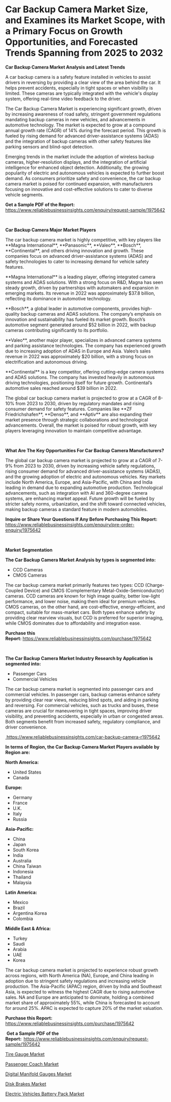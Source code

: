 <p><h1>Car Backup Camera Market Size, and Examines its Market Scope, with a Primary Focus on Growth Opportunities, and Forecasted Trends Spanning from 2025 to 2032</h1></p><p><strong>Car Backup Camera Market Analysis and Latest Trends</strong></p>
<p><p>A car backup camera is a safety feature installed in vehicles to assist drivers in reversing by providing a clear view of the area behind the car. It helps prevent accidents, especially in tight spaces or when visibility is limited. These cameras are typically integrated with the vehicle's display system, offering real-time video feedback to the driver.</p><p>The Car Backup Camera Market is experiencing significant growth, driven by increasing awareness of road safety, stringent government regulations mandating backup cameras in new vehicles, and advancements in automotive technology. The market is expected to grow at a compound annual growth rate (CAGR) of 14% during the forecast period. This growth is fueled by rising demand for advanced driver-assistance systems (ADAS) and the integration of backup cameras with other safety features like parking sensors and blind-spot detection.</p><p>Emerging trends in the market include the adoption of wireless backup cameras, higher-resolution displays, and the integration of artificial intelligence for enhanced object detection. Additionally, the growing popularity of electric and autonomous vehicles is expected to further boost demand. As consumers prioritize safety and convenience, the car backup camera market is poised for continued expansion, with manufacturers focusing on innovative and cost-effective solutions to cater to diverse vehicle segments.</p></p>
<p><strong>Get a Sample PDF of the Report:&nbsp;</strong> <a href="https://www.reliablebusinessinsights.com/enquiry/request-sample/1975642?utm_campaign=904&utm_medium=2&utm_source=Github&utm_content=ia&utm_term=22012025&utm_id=car-backup-camera">https://www.reliablebusinessinsights.com/enquiry/request-sample/1975642</a></p>
<p>&nbsp;</p>
<p><strong>Car Backup Camera Major Market Players</strong></p>
<p><p>The car backup camera market is highly competitive, with key players like **Magna International**, **Panasonic**, **Valeo**, **Bosch**, **Continental**, and others driving innovation and growth. These companies focus on advanced driver-assistance systems (ADAS) and safety technologies to cater to increasing demand for vehicle safety features.</p><p>**Magna International** is a leading player, offering integrated camera systems and ADAS solutions. With a strong focus on R&D, Magna has seen steady growth, driven by partnerships with automakers and expansion in emerging markets. Its revenue in 2022 was approximately $37.8 billion, reflecting its dominance in automotive technology.</p><p>**Bosch**, a global leader in automotive components, provides high-quality backup cameras and ADAS solutions. The company’s emphasis on innovation and sustainability has fueled its market growth. Bosch’s automotive segment generated around $52 billion in 2022, with backup cameras contributing significantly to its portfolio.</p><p>**Valeo**, another major player, specializes in advanced camera systems and parking assistance technologies. The company has experienced growth due to increasing adoption of ADAS in Europe and Asia. Valeo’s sales revenue in 2022 was approximately $20 billion, with a strong focus on electrification and autonomous driving.</p><p>**Continental** is a key competitor, offering cutting-edge camera systems and ADAS solutions. The company has invested heavily in autonomous driving technologies, positioning itself for future growth. Continental’s automotive sales reached around $39 billion in 2022.</p><p>The global car backup camera market is projected to grow at a CAGR of 8-10% from 2023 to 2030, driven by regulatory mandates and rising consumer demand for safety features. Companies like **ZF Friedrichshafen**, **Denso**, and **Aptiv** are also expanding their market presence through strategic collaborations and technological advancements. Overall, the market is poised for robust growth, with key players leveraging innovation to maintain competitive advantage.</p></p>
<p>&nbsp;</p>
<p><strong>What Are The Key Opportunities For Car Backup Camera Manufacturers?</strong></p>
<p><p>The global car backup camera market is projected to grow at a CAGR of 7-9% from 2023 to 2030, driven by increasing vehicle safety regulations, rising consumer demand for advanced driver-assistance systems (ADAS), and the growing adoption of electric and autonomous vehicles. Key markets include North America, Europe, and Asia-Pacific, with China and India leading in demand due to expanding automotive production. Technological advancements, such as integration with AI and 360-degree camera systems, are enhancing market appeal. Future growth will be fueled by stricter safety norms, urbanization, and the shift toward connected vehicles, making backup cameras a standard feature in modern automobiles.</p></p>
<p><strong>Inquire or Share Your Questions If Any Before Purchasing This Report:</strong> <a href="https://www.reliablebusinessinsights.com/enquiry/pre-order-enquiry/1975642?utm_campaign=904&utm_medium=2&utm_source=Github&utm_content=ia&utm_term=22012025&utm_id=car-backup-camera">https://www.reliablebusinessinsights.com/enquiry/pre-order-enquiry/1975642</a></p>
<p>&nbsp;</p>
<p><strong>Market Segmentation</strong></p>
<p><strong>The Car Backup Camera Market Analysis by types is segmented into:</strong></p>
<p><ul><li>CCD Cameras</li><li>CMOS Cameras</li></ul></p>
<p><p>The car backup camera market primarily features two types: CCD (Charge-Coupled Device) and CMOS (Complementary Metal-Oxide-Semiconductor) cameras. CCD cameras are known for high image quality, better low-light performance, and lower noise, making them ideal for premium vehicles. CMOS cameras, on the other hand, are cost-effective, energy-efficient, and compact, suitable for mass-market cars. Both types enhance safety by providing clear rearview visuals, but CCD is preferred for superior imaging, while CMOS dominates due to affordability and integration ease.</p></p>
<p><strong>Purchase this Report:&nbsp;</strong><a href="https://www.reliablebusinessinsights.com/purchase/1975642?utm_campaign=904&utm_medium=2&utm_source=Github&utm_content=ia&utm_term=22012025&utm_id=car-backup-camera">https://www.reliablebusinessinsights.com/purchase/1975642</a></p>
<p>&nbsp;</p>
<p><strong>The Car Backup Camera Market Industry Research by Application is segmented into:</strong></p>
<p><ul><li>Passenger Cars</li><li>Commercial Vehicles</li></ul></p>
<p><p>The car backup camera market is segmented into passenger cars and commercial vehicles. In passenger cars, backup cameras enhance safety by providing clear rear views, reducing blind spots, and aiding in parking and reversing. For commercial vehicles, such as trucks and buses, these cameras are crucial for maneuvering in tight spaces, improving driver visibility, and preventing accidents, especially in urban or congested areas. Both segments benefit from increased safety, regulatory compliance, and driver convenience.</p></p>
<p><a href="https://www.reliablebusinessinsights.com/car-backup-camera-r1975642?utm_campaign=904&utm_medium=2&utm_source=Github&utm_content=ia&utm_term=22012025&utm_id=car-backup-camera">&nbsp;https://www.reliablebusinessinsights.com/car-backup-camera-r1975642</a></p>
<p><strong>In terms of Region, the Car Backup Camera Market Players available by Region are:</strong></p>
<p>
    <p> <strong> North America: </strong>
        <ul>
            <li>United States</li>
            <li>Canada</li>
        </ul>
        </p> 
    <p> <strong> Europe: </strong>
        <ul>
            <li>Germany</li>
            <li>France</li>
            <li>U.K.</li>
            <li>Italy</li>
            <li>Russia</li>
        </ul>
        </p> 
    <p> <strong> Asia-Pacific: </strong>
        <ul>
            <li>China</li>
            <li>Japan</li>
            <li>South Korea</li>
            <li>India</li>
            <li>Australia</li>
            <li>China Taiwan</li>
            <li>Indonesia</li>
            <li>Thailand</li>
            <li>Malaysia</li>
        </ul>
        </p> 
    <p> <strong> Latin America: </strong>
        <ul>
            <li>Mexico</li>
            <li>Brazil</li>
            <li>Argentina Korea</li>
            <li>Colombia</li>
        </ul>
        </p> 
    <p> <strong> Middle East & Africa: </strong>
        <ul>
            <li>Turkey</li>
            <li>Saudi</li>
            <li>Arabia</li>
            <li>UAE</li>
            <li>Korea</li>
        </ul>
    </p>
    </p>
<p><p>The car backup camera market is projected to experience robust growth across regions, with North America (NA), Europe, and China leading in adoption due to stringent safety regulations and increasing vehicle production. The Asia-Pacific (APAC) region, driven by India and Southeast Asia, is expected to witness the highest CAGR due to rising automotive sales. NA and Europe are anticipated to dominate, holding a combined market share of approximately 55%, while China is forecasted to account for around 25%. APAC is expected to capture 20% of the market valuation.</p></p>
<p><strong>Purchase this Report: </strong><a href="https://www.reliablebusinessinsights.com/purchase/1975642?utm_campaign=904&utm_medium=2&utm_source=Github&utm_content=ia&utm_term=22012025&utm_id=car-backup-camera">https://www.reliablebusinessinsights.com/purchase/1975642</a></p>
<p>&nbsp;<strong>Get a Sample PDF of the Report:&nbsp;&nbsp;</strong><a href="https://www.reliablebusinessinsights.com/enquiry/request-sample/1975642?utm_campaign=904&utm_medium=2&utm_source=Github&utm_content=ia&utm_term=22012025&utm_id=car-backup-camera">https://www.reliablebusinessinsights.com/enquiry/request-sample/1975642</a></p>
<p><strong></strong></p>
<p><p><a href="https://github.com/osbornrdaflalo/Market-Research-Report-List-1/blob/main/tire-gauge-market.md?utm_campaign=904&utm_medium=2&utm_source=Github&utm_content=ia&utm_term=22012025&utm_id=car-backup-camera">Tire Gauge Market</a></p><p><a href="https://github.com/lashaunm5st/Market-Research-Report-List-1/blob/main/passenger-coach-market.md?utm_campaign=904&utm_medium=2&utm_source=Github&utm_content=ia&utm_term=22012025&utm_id=car-backup-camera">Passenger Coach Market</a></p><p><a href="https://github.com/hammelximalschid/Market-Research-Report-List-1/blob/main/digital-manifold-gauges-market.md?utm_campaign=904&utm_medium=2&utm_source=Github&utm_content=ia&utm_term=22012025&utm_id=car-backup-camera">Digital Manifold Gauges Market</a></p><p><a href="https://github.com/kimberjam0i/Market-Research-Report-List-1/blob/main/disk-brakes-market.md?utm_campaign=904&utm_medium=2&utm_source=Github&utm_content=ia&utm_term=22012025&utm_id=car-backup-camera">Disk Brakes Market</a></p><p><a href="https://github.com/antonioc6hal/Market-Research-Report-List-1/blob/main/electric-vehicles-battery-pack-market.md?utm_campaign=904&utm_medium=2&utm_source=Github&utm_content=ia&utm_term=22012025&utm_id=car-backup-camera">Electric Vehicles Battery Pack Market</a></p></p>